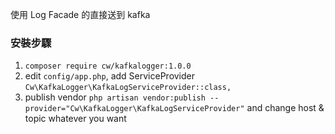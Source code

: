 使用 Log Facade 的直接送到 kafka

### 安裝步驟

1. `composer require cw/kafkalogger:1.0.0`
2. edit `config/app.php`, add ServiceProvider `Cw\KafkaLogger\KafkaLogServiceProvider::class,`
3. publish vendor `php artisan vendor:publish --provider="Cw\KafkaLogger\KafkaLogServiceProvider"` and change host & topic whatever you want
